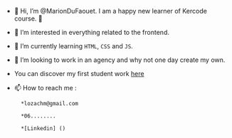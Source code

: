   - 👋 Hi, I’m @MarionDuFaouet. I am a happy new learner of Kercode course. 🤗
- 👀 I’m interested in everything related to the frontend.
- 🌱 I’m currently learning `HTML`, `CSS` and `JS`.
- 💞️ I’m looking to work in an agency and why not one day create my own.
- You can discover my first student work [here]([MarionDuFaouet/Mission-Fresh-vegetables](https://github.com/MarionDuFaouet/Mission-Fresh-vegetables))
  
- 📫 How to reach me :
  
        *lozachm@gmail.com

        *06........

        *[Linkedin] ()
